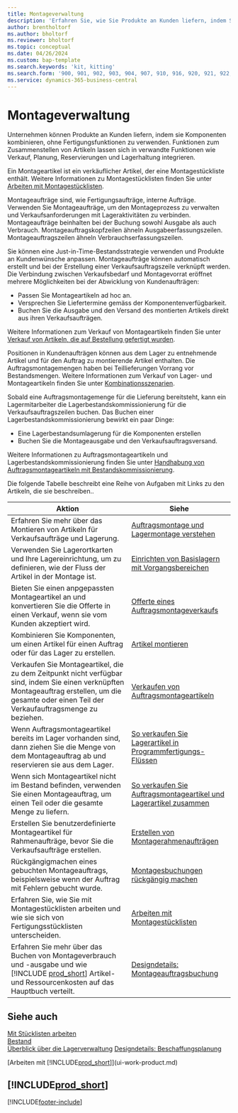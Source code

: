 ```yaml
---
title: Montageverwaltung
description: 'Erfahren Sie, wie Sie Produkte an Kunden liefern, indem Sie Komponenten in einfachen Prozessen kombinieren, ohne Fertigungsfunktionen zu verwenden.'
author: brentholtorf
ms.author: bholtorf
ms.reviewer: bholtorf
ms.topic: conceptual
ms.date: 04/26/2024
ms.custom: bap-template
ms.search.keywords: 'kit, kitting'
ms.search.form: '900, 901, 902, 903, 904, 907, 910, 916, 920, 921, 922, 923, 940, 941, 942, 930, 931, 932, 914, 915, 905'
ms.service: dynamics-365-business-central
---
```

# <a name="assembly-management"></a>Montageverwaltung

Unternehmen können Produkte an Kunden liefern, indem sie Komponenten kombinieren, ohne Fertigungsfunktionen zu verwenden. Funktionen zum Zusammenstellen von Artikeln lassen sich in verwandte Funktionen wie Verkauf, Planung, Reservierungen und Lagerhaltung integrieren.  

Ein Montageartikel ist ein verkäuflicher Artikel, der eine Montagestückliste enthält. Weitere Informationen zu Montagestücklisten finden Sie unter [Arbeiten mit Montagestücklisten](assembly-how-work-assembly-boms.md).

Montageaufträge sind, wie Fertigungsaufträge, interne Aufträge. Verwenden Sie Montageaufträge, um den Montageprozess zu verwalten und Verkaufsanforderungen mit Lageraktivitäten zu verbinden. Montageaufträge beinhalten bei der Buchung sowohl Ausgabe als auch Verbrauch. Montageauftragskopfzeilen ähneln Ausgabeerfassungszeilen. Montageauftragszeilen ähneln Verbrauchserfassungszeilen.  

Sie können eine Just-in-Time-Bestandsstrategie verwenden und Produkte an Kundenwünsche anpassen. Montageaufträge können automatisch erstellt und bei der Erstellung einer Verkaufsauftragszeile verknüpft werden. Die Verbindung zwischen Verkaufsbedarf und Montagevorrat eröffnet mehrere Möglichkeiten bei der Abwicklung von Kundenaufträgen:

* Passen Sie Montageartikeln ad hoc an.
* Versprechen Sie Liefertermine gemäss der Komponentenverfügbarkeit.
* Buchen Sie die Ausgabe und den Versand des montierten Artikels direkt aus ihren Verkaufsaufträgen.

Weitere Informationen zum Verkauf von Montageartikeln finden Sie unter [Verkauf von Artikeln, die auf Bestellung gefertigt wurden](assembly-how-to-sell-items-assembled-to-order.md).  

Positionen in Kundenaufträgen können aus dem Lager zu entnehmende Artikel und für den Auftrag zu montierende Artikel enthalten. Die Auftragsmontagemengen haben bei Teillieferungen Vorrang vor Bestandsmengen. Weitere Informationen zum Verkauf von Lager- und Montageartikeln finden Sie unter [Kombinationsszenarien](assembly-assemble-to-order-or-assemble-to-stock.md#combination-scenarios).  

Sobald eine Auftragsmontagemenge für die Lieferung bereitsteht, kann ein Lagermitarbeiter die Lagerbestandskommissionierung für die Verkaufsauftragszeilen buchen. Das Buchen einer Lagerbestandskommissionierung bewirkt ein paar Dinge:

* Eine Lagerbestandsumlagerung für die Komponenten erstellen
* Buchen Sie die Montageausgabe und den Verkaufsauftragsversand.

Weitere Informationen zu Auftragsmontageartikeln und Lagerbestandskommissionierung finden Sie unter [Handhabung von Auftragsmontageartikeln mit Bestandskommissionierung](warehouse-how-to-pick-items-with-inventory-picks.md#handling-assemble-to-order-items-with-inventory-picks).

Die folgende Tabelle beschreibt eine Reihe von Aufgaben mit Links zu den Artikeln, die sie beschreiben..

|**Aktion**|**Siehe**|  
|------------|-------------|  
|Erfahren Sie mehr über das Montieren von Artikeln für Verkaufsaufträge und Lagerung.|[Auftragsmontage und Lagermontage verstehen](assembly-assemble-to-order-or-assemble-to-stock.md)|
|Verwenden Sie Lagerortkarten und Ihre Lagereinrichtung, um zu definieren, wie der Fluss der Artikel in der Montage ist.|[Einrichten von Basislagern mit Vorgangsbereichen](warehouse-how-to-set-up-basic-warehouses-with-operations-areas.md)|
|Bieten Sie einen anpgepassten Montageartikel an und konvertieren Sie die Offerte in einen Verkauf, wenn sie vom Kunden akzeptiert wird.|[Offerte eines Auftragsmontageverkaufs](assembly-how-to-quote-an-assemble-to-order-sale.md)|
|Kombinieren Sie Komponenten, um einen Artikel für einen Auftrag oder für das Lager zu erstellen.|[Artikel montieren](assembly-how-to-assemble-items.md)|  
|Verkaufen Sie Montageartikel, die zu dem Zeitpunkt nicht verfügbar sind, indem Sie einen verknüpften Montageauftrag erstellen, um die gesamte oder einen Teil der Verkaufauftragsmenge zu beziehen.|[Verkaufen von Auftragsmontageartikeln](assembly-how-to-sell-items-assembled-to-order.md)|
|Wenn Auftragsmontageartikel bereits im Lager vorhanden sind, dann ziehen Sie die Menge von dem Montageauftrag ab und reservieren sie aus dem Lager.|[So verkaufen Sie Lagerartikel in Programmfertigungs-Flüssen](assembly-how-to-sell-inventory-items-in-assemble-to-order-flows.md)|  
|Wenn sich Montageartikel nicht im Bestand befinden, verwenden Sie einen Montageauftrag, um einen Teil oder die gesamte Menge zu liefern.|[So verkaufen Sie Auftragsmontageartikel und Lagerartikel zusammen](assembly-how-to-sell-assemble-to-order-items-and-inventory-items-together.md)|
|Erstellen Sie benutzerdefinierte Montageartikel für Rahmenaufträge, bevor Sie die Verkaufsaufträge erstellen.|[Erstellen von Montagerahmenaufträgen](assembly-how-to-create-blanket-assembly-orders.md)|
|Rückgängigmachen eines gebuchten Montageauftrags, beispielsweise wenn der Auftrag mit Fehlern gebucht wurde.|[Montagesbuchungen rückgängig machen](assembly-how-to-undo-assembly-posting.md)|
|Erfahren Sie, wie Sie mit Montagestücklisten arbeiten und wie sie sich von Fertigungsstücklisten unterscheiden.|[Arbeiten mit Montagestücklisten](assembly-how-work-assembly-boms.md)|
|Erfahren Sie mehr über das Buchen von Montageverbrauch und -ausgabe und wie [!INCLUDE [prod_short](includes/prod_short.md)] Artikel- und Ressourcenkosten auf das Hauptbuch verteilt.|[Designdetails: Montageauftragsbuchung](design-details-assembly-order-posting.md)|  

## <a name="see-also"></a>Siehe auch

[Mit Stücklisten arbeiten](inventory-how-work-BOMs.md)  
[Bestand](inventory-manage-inventory.md)  
[Überblick über die Lagerverwaltung](design-details-warehouse-management.md)
[Designdetails: Beschaffungsplanung](design-details-supply-planning.md)  
<!-- [Walkthrough: Planning Supplies Manually](walkthrough-planning-supplies-manually.md)   -->
<!-- [Walkthrough: Selling, Assembling, and Shipping Kits](walkthrough-selling-assembling-and-shipping-kits.md)   -->
[Arbeiten mit [!INCLUDE[prod_short](includes/prod_short.md)]](ui-work-product.md)  

## [!INCLUDE[prod_short](includes/free_trial_md.md)]  

[!INCLUDE[footer-include](includes/footer-banner.md)]
